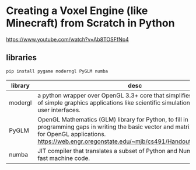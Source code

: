 # Creating a Voxel Engine (like Minecraft) from Scratch in Python

https://www.youtube.com/watch?v=Ab8TOSFfNp4


## libraries

```bash
pip install pygame moderngl PyGLM numba
```

library | desc
--- | ---
modergl | a python wrapper over OpenGL 3.3+ core that simplifies the creation of simple graphics applications like scientific simulations, games or user interfaces. 
PyGLM | OpenGL Mathematics (GLM) library for Python, to fill in the programming gaps in writing the basic vector and matrix mathematics for OpenGL applications. <br> https://web.engr.oregonstate.edu/~mjb/cs491/Handouts/GLM.1pp.pdf
numba | JIT compiler that translates a subset of Python and NumPy code into fast machine code.






